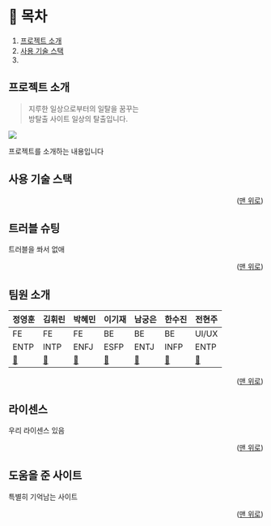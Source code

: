 <a name="Top"></a>

# 📑 목차

1. [프로젝트 소개](#-프로젝트-소개)
2. [사용 기술 스택](#-사용-기술-스택)
3. 

## 프로젝트 소개

> 지루한 일상으로부터의 일탈을 꿈꾸는 <br/>
> 방탈출 사이트 일상의 탈출입니다.

![](./src/asset/test-img.webp)

프로젝트를 소개하는 내용입니다

## 사용 기술 스택



<p align="right">(<a href="#Top">맨 위로</a>)</p>

## 트러블 슈팅

트러블을 쏴서 없애

<p align="right">(<a href="#Top">맨 위로</a>)</p>

## 팀원 소개

| 정영훈                               | 김휘린                                  | 박혜민                                  | 이기재                                 | 남궁은                                   | 한수진                                  | 전현주     |
| ------------------------------------ | --------------------------------------- | --------------------------------------- | -------------------------------------- | ---------------------------------------- | --------------------------------------- | ---------- |
| FE                                   | FE                                      | FE                                      | BE                                     | BE                                       | BE                                      | UI/UX      |
| ENTP                                 | INTP                                    | ENFJ                                    | ESFP                                   | ENTJ                                     | INFP                                    | ENTP       |
| [:link:](https://github.com/clorose) | [:link:](https://github.com/Hwirin-Kim) | [:link:](https://github.com/hyemin0901) | [:link:](https://github.com/Liam-Geni) | [:link:](https://github.com/ggggraceful) | [:link:](https://github.com/soojin-dev) | [:link:]() |


<p align="right">(<a href="#Top">맨 위로</a>)</p>

## 라이센스

우리 라이센스 있음

<p align="right">(<a href="#Top">맨 위로</a>)</p>

## 도움을 준 사이트

특별히 기억남는 사이트

<p align="right">(<a href="#Top">맨 위로</a>)</p>
